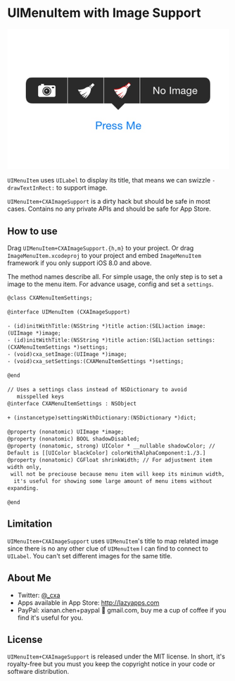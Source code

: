# UIMenuItem with Image Support

![screenshot of UIMenuItem with image](screenshot.jpg)

`UIMenuItem` uses `UILabel` to display its title, that means we can swizzle `-drawTextInRect:` to support image.

`UIMenuItem+CXAImageSupport` is a dirty hack but should be safe in most cases. Contains no any private APIs and should be safe for App Store.

## How to use

Drag `UIMenuItem+CXAImageSupport.{h,m}` to your project. Or drag `ImageMenuItem.xcodeproj` to your project and embed `ImageMenuItem` framework if you only support iOS 8.0 and above.

The method names describe all. For simple usage, the only step is to set a image to the menu item. For advance usage, config and set a `settings`.

    @class CXAMenuItemSettings;
    
    @interface UIMenuItem (CXAImageSupport)
    
    - (id)initWithTitle:(NSString *)title action:(SEL)action image:(UIImage *)image;
    - (id)initWithTitle:(NSString *)title action:(SEL)action settings:(CXAMenuItemSettings *)settings;
    - (void)cxa_setImage:(UIImage *)image;
    - (void)cxa_setSettings:(CXAMenuItemSettings *)settings;
    
    @end
    
    // Uses a settings class instead of NSDictionary to avoid
       misspelled keys
    @interface CXAMenuItemSettings : NSObject
    
    + (instancetype)settingsWithDictionary:(NSDictionary *)dict;
    
    @property (nonatomic) UIImage *image;
    @property (nonatomic) BOOL shadowDisabled;
    @property (nonatomic, strong) UIColor * __nullable shadowColor; // Default is [[UIColor blackColor] colorWithAlphaComponent:1./3.]
    @property (nonatomic) CGFloat shrinkWidth; // For adjustment item width only,
     will not be preciouse because menu item will keep its minimun width,
      it's useful for showing some large amount of menu items without expanding.
    
    @end
    
## Limitation

`UIMenuItem+CXAImageSupport` uses `UIMenuItem`'s title to map related image since there is no any other clue of `UIMenuItem` I can find to connect to `UILabel`. You can't set different images for the same title.

## About Me

* Twitter: [@_cxa](https://twitter.com/_cxa)
* Apps available in App Store: <http://lazyapps.com>
* PayPal: xianan.chen+paypal 📧 gmail.com, buy me a cup of coffee if you find it's useful for you.

## License

`UIMenuItem+CXAImageSupport` is released under the MIT license. In short, it's royalty-free but you must you keep the copyright notice in your code or software distribution.
